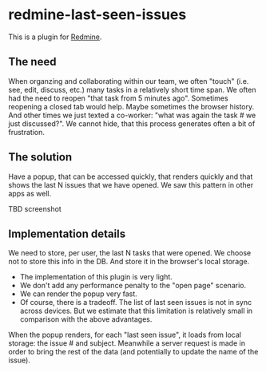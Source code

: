 # redmine-last-seen-issues

This is a plugin for [Redmine](https://www.redmine.org/).

## The need

When organzing and collaborating within our team, we often "touch" (i.e. see, edit, discuss, etc.) many tasks in a relatively short time span. We often had the need to reopen "that task from 5 minutes ago". Sometimes reopening a closed tab would help. Maybe sometimes the browser history. And other times we just texted a co-worker: "what was again the task # we just discussed?". We cannot hide, that this process generates often a bit of frustration.

## The solution

Have a popup, that can be accessed quickly, that renders quickly and that shows the last N issues that we have opened. We saw this pattern in other apps as well.

TBD screenshot

## Implementation details

We need to store, per user, the last N tasks that were opened. We choose not to store this info in the DB. And store it in the browser's local storage.
* The implementation of this plugin is very light.
* We don't add any performance penalty to the "open page" scenario.
* We can render the popup very fast.
* Of course, there is a tradeoff. The list of last seen issues is not in sync across devices. But we estimate that this limitation is relatively small in comparison with the above advantages.

When the popup renders, for each "last seen issue", it loads from local storage: the issue # and subject. Meanwhile a server request is made in order to bring the rest of the data (and potentially to update the name of the issue).
